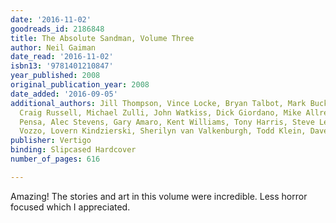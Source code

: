 ```yaml
---
date: '2016-11-02'
goodreads_id: 2186848
title: The Absolute Sandman, Volume Three
author: Neil Gaiman
date_read: '2016-11-02'
isbn13: '9781401210847'
year_published: 2008
original_publication_year: 2008
date_added: '2016-09-05'
additional_authors: Jill Thompson, Vince Locke, Bryan Talbot, Mark Buckingham, P.
  Craig Russell, Michael Zulli, John Watkiss, Dick Giordano, Mike Allred, Shea Anton
  Pensa, Alec Stevens, Gary Amaro, Kent Williams, Tony Harris, Steve Leialoha, Daniel
  Vozzo, Lovern Kindzierski, Sherilyn van Valkenburgh, Todd Klein, Dave McKean
publisher: Vertigo
binding: Slipcased Hardcover
number_of_pages: 616

---
```

Amazing! The stories and art in this volume were incredible. Less horror focused which I appreciated.
